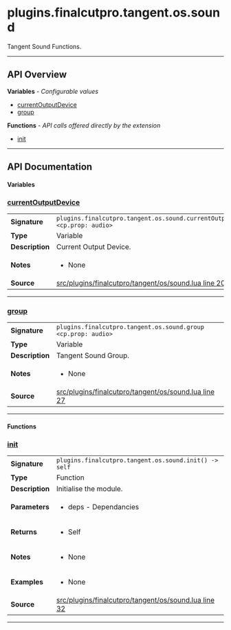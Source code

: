 # plugins.finalcutpro.tangent.os.sound

Tangent Sound Functions.

---

## API Overview
**Variables** - _Configurable values_
 * [currentOutputDevice](#currentoutputdevice)
 * [group](#group)

**Functions** - _API calls offered directly by the extension_
 * [init](#init)


---

## API Documentation

#### Variables


### [currentOutputDevice](#currentoutputdevice)

|                                             |                                                                                     |
| --------------------------------------------|-------------------------------------------------------------------------------------|
| **Signature**                               | `plugins.finalcutpro.tangent.os.sound.currentOutputDevice <cp.prop: audio>`                                                                    |
| **Type**                                    | Variable                                                                     |
| **Description**                             | Current Output Device.                                                                     |
| **Notes**                                   | <ul><li>None</li></ul> |
| **Source**                                  | [src/plugins/finalcutpro/tangent/os/sound.lua line 20](https://github.com/CommandPost/CommandPost/blob/develop/src/plugins/finalcutpro/tangent/os/sound.lua#L20) |

---


### [group](#group)

|                                             |                                                                                     |
| --------------------------------------------|-------------------------------------------------------------------------------------|
| **Signature**                               | `plugins.finalcutpro.tangent.os.sound.group <cp.prop: audio>`                                                                    |
| **Type**                                    | Variable                                                                     |
| **Description**                             | Tangent Sound Group.                                                                     |
| **Notes**                                   | <ul><li>None</li></ul> |
| **Source**                                  | [src/plugins/finalcutpro/tangent/os/sound.lua line 27](https://github.com/CommandPost/CommandPost/blob/develop/src/plugins/finalcutpro/tangent/os/sound.lua#L27) |

---

#### Functions


### [init](#init)

|                                             |                                                                                     |
| --------------------------------------------|-------------------------------------------------------------------------------------|
| **Signature**                               | `plugins.finalcutpro.tangent.os.sound.init() -> self`                                                                    |
| **Type**                                    | Function                                                                     |
| **Description**                             | Initialise the module.                                                                     |
| **Parameters**                              | <ul><li>deps - Dependancies</li></ul> |
| **Returns**                                 | <ul><li>Self</li></ul>          |
| **Notes**                                   | <ul><li>None</li></ul> |
| **Examples**                                | <ul><li>None</li></ul> |
| **Source**                                  | [src/plugins/finalcutpro/tangent/os/sound.lua line 32](https://github.com/CommandPost/CommandPost/blob/develop/src/plugins/finalcutpro/tangent/os/sound.lua#L32) |

---

